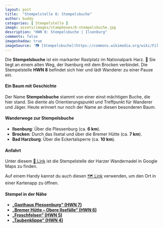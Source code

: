 ```yaml
---
layout: post
title:  "Stempelstelle 8: Stempelsbuche"
author: buddy
categories: [ Stempelstelle ]
image: assets/images/stampboxes/8-stempelsbuche.jpg
description: "HWN 8: Stempelsbuche | Ilsenburg"
comments: false
imageshadow: true
imageSource: '📷 [Stempelsbuche](https://commons.wikimedia.org/wiki/File:Stempelsbuche.JPG) von <a href="//commons.wikimedia.org/wiki/User:B.Thomas95" title="User:B.Thomas95">Thomas Binder</a> unter Lizenz [CC BY-SA 4.0](https://creativecommons.org/licenses/by-sa/4.0)'
---
```


Die **Stempelsbuche** ist ein markanter Rastplatz im Nationalpark Harz. 🌳 Sie liegt an einem alten Weg, der Ilsenburg mit dem Brocken verbindet. Die Stempelstelle **HWN 8** befindet sich hier und lädt Wanderer zu einer Pause ein.

#### Ein Baum mit Geschichte

Der Name **Stempelsbuche** stammt von einer einst mächtigen Buche, die hier stand. Sie diente als Orientierungspunkt und Treffpunkt für Wanderer und Jäger. Heute erinnert nur noch der Name an diesen besonderen Baum.

#### Wanderwege zur Stempelsbuche

- **Ilsenburg**: Über die Plessenburg (ca. **6 km**).
- **Brocken**: Durch das Ilsetal und über die Bremer Hütte (ca. **7 km**).
- **Bad Harzburg**: Über die Eckertalsperre (ca. **10 km**).

#### Anfahrt

Unter diesem [📍 Link](https://www.google.com/maps/dir/?api=1&origin=&destination=51.79465%2C%2010.66388) ist die Stempelstelle der Harzer Wandernadel in Google Maps zu finden.

<div class="android-only">
  Auf einem Handy kannst du auch diesen 
  <a href="geo:51.79465,10.66388">🗺️ Link</a> 
  verwenden, um den Ort in einer Kartenapp zu öffnen.
  <p></p>
</div>

#### Stempel in der Nähe

- [**„Gasthaus Plessenburg“ (HWN 7)**](/stempelstelle-7-gasthaus-plessenburg)
- [**„Bremer Hütte – Obere Ilsefälle“ (HWN 6)**](/stempelstelle-6-bremer-huette-obere-ilsefaelle)
- [**„Froschfelsen“ (HWN 5)**](/stempelstelle-5-froschfelsen)
- [**„Taubenklippe“ (HWN 4)**](/stempelstelle-4-taubenklippe)
